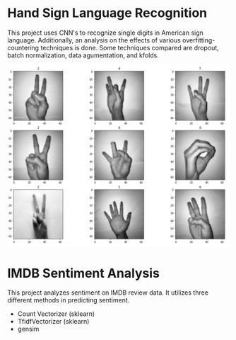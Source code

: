 # Hand Sign Language Recognition

This project uses CNN's to recognize single digits in American sign language. Additionally, an analysis on the effects of various overfitting-countering techniques is done. Some techniques compared are dropout, batch normalization, data agumentation, and kfolds.

![](images/sign_language_numbers.png?raw=true)

# IMDB Sentiment Analysis

This project analyzes sentiment on IMDB review data. It utilizes three different methods in predicting sentiment.
- Count Vectorizer (sklearn)
- TfidfVectorizer (sklearn)
- gensim


